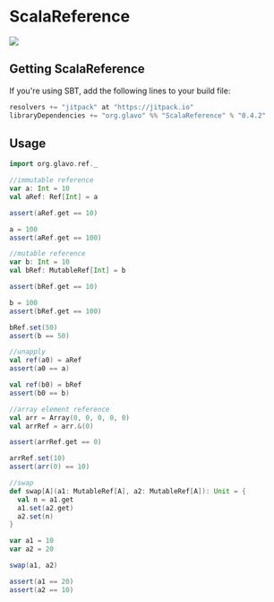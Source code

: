 # ScalaReference

[![](https://jitpack.io/v/org.glavo/ScalaReference.svg)](https://jitpack.io/#org.glavo/ScalaReference)

## Getting ScalaReference

If you're using SBT, add the following lines to your build file:
```sbt
resolvers += "jitpack" at "https://jitpack.io"
libraryDependencies += "org.glavo" %% "ScalaReference" % "0.4.2"
```

## Usage

```scala
import org.glavo.ref._

//immutable reference
var a: Int = 10
val aRef: Ref[Int] = a

assert(aRef.get == 10)

a = 100
assert(aRef.get == 100)

//mutable reference
var b: Int = 10
val bRef: MutableRef[Int] = b

assert(bRef.get == 10)

b = 100
assert(bRef.get == 100)

bRef.set(50)
assert(b == 50)

//unapply
val ref(a0) = aRef
assert(a0 == a)

val ref(b0) = bRef
assert(b0 == b)

//array element reference
val arr = Array(0, 0, 0, 0, 0)
val arrRef = arr.&(0)

assert(arrRef.get == 0)

arrRef.set(10)
assert(arr(0) == 10)

//swap
def swap[A](a1: MutableRef[A], a2: MutableRef[A]): Unit = {
  val n = a1.get
  a1.set(a2.get)
  a2.set(n)
}

var a1 = 10
var a2 = 20

swap(a1, a2)

assert(a1 == 20)
assert(a2 == 10)
```
